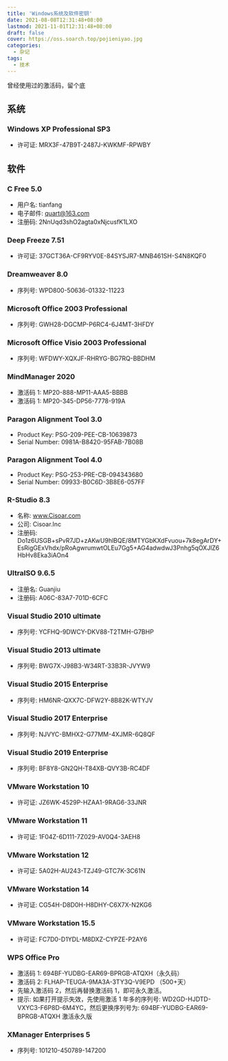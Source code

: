 ```yaml
---
title: 'Windows系统及软件密钥'
date: 2021-08-08T12:31:48+08:00
lastmod: 2021-11-01T12:31:48+08:00
draft: false
cover: https://oss.soarch.top/pojieniyao.jpg
categories:
  - 杂记
tags:
  - 技术
---
```


曾经使用过的激活码，留个底

<!--more-->

## 系统

### Windows XP Professional SP3

- 许可证: MRX3F-47B9T-2487J-KWKMF-RPWBY

## 软件

### C Free 5.0

- 用户名: tianfang
- 电子邮件: quart@163.com
- 注册码: 2NnUqd3shO2agta0xNjcusfK1LXO

### Deep Freeze 7.51

- 许可证: 37GCT36A-CF9RYV0E-84SYSJR7-MNB461SH-S4N8KQF0

### Dreamweaver 8.0

- 序列号: WPD800-50636-01332-11223

### Microsoft Office 2003 Professional

- 序列号: GWH28-DGCMP-P6RC4-6J4MT-3HFDY

### Microsoft Office Visio 2003 Professional

- 序列号: WFDWY-XQXJF-RHRYG-BG7RQ-BBDHM

### MindManager 2020

- 激活码 1: MP20-888-MP11-AAA5-BBBB
- 激活码 1: MP20-345-DP56-7778-919A

### Paragon Alignment Tool 3.0

- Product Key: PSG-209-PEE-CB-10639873
- Serial Number: 0981A-B8420-95FAB-7B08B

### Paragon Alignment Tool 4.0

- Product Key: PSG-253-PRE-CB-094343680
- Serial Number: 09933-B0C6D-3B8E6-057FF

### R-Studio 8.3

- 名称: www.Cisoar.com
- 公司: Cisoar.Inc
- 注册码: Do1z6USGB+sPvR7JD+zAKwU9hlBQE/8MTYGbKXdFvuou+7k8egArDY+EsRigGExVhdx/pRoAgwrumwtOLEu7Gg5+AG4adwdwJ3Pnhg5qOXJlZ6HbHv8Eka3iAOn4

### UltraISO 9.6.5

- 注册名: Guanjiu
- 注册码: A06C-83A7-701D-6CFC

### Visual Studio 2010 ultimate

- 序列号: YCFHQ-9DWCY-DKV88-T2TMH-G7BHP

### Visual Studio 2013 ultimate

- 序列号: BWG7X-J98B3-W34RT-33B3R-JVYW9

### Visual Studio 2015 Enterprise

- 序列号: HM6NR-QXX7C-DFW2Y-8B82K-WTYJV

### Visual Studio 2017 Enterprise

- 序列号: NJVYC-BMHX2-G77MM-4XJMR-6Q8QF

### Visual Studio 2019 Enterprise

- 序列号: BF8Y8-GN2QH-T84XB-QVY3B-RC4DF

### VMware Workstation 10

- 许可证: JZ6WK-4529P-HZAA1-9RAG6-33JNR

### VMware Workstation 11

- 许可证: 1F04Z-6D111-7Z029-AV0Q4-3AEH8

### VMware Workstation 12

- 许可证: 5A02H-AU243-TZJ49-GTC7K-3C61N

### VMware Workstation 14

- 许可证: CG54H-D8D0H-H8DHY-C6X7X-N2KG6

### VMware Workstation 15.5

- 许可证: FC7D0-D1YDL-M8DXZ-CYPZE-P2AY6

### WPS Office Pro

- 激活码 1: 694BF-YUDBG-EAR69-BPRGB-ATQXH（永久码）
- 激活码 2: FLHAP-TEUGA-9MA3A-3TY3Q-V9EPD （500+天）
- 先输入激活码 2，然后再替换激活码 1，即可永久激活。
- 提示: 如果打开提示失效，先使用激活 1 年多的序列号: WD2GD-HJDTD-VXYC3-F6P8D-6M4YC，然后更换序列号为: 694BF-YUDBG-EAR69-BPRGB-ATQXH 激活永久版

### XManager Enterprises 5

- 序列号: 101210-450789-147200
